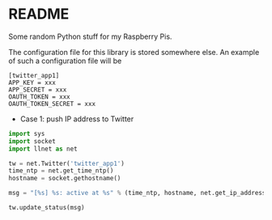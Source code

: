 README
======

Some random Python stuff for my Raspberry Pis. 

The configuration file for this library is stored somewhere else. An example of such a configuration file will be


```
[twitter_app1]
APP_KEY = xxx
APP_SECRET = xxx
OAUTH_TOKEN = xxx
OAUTH_TOKEN_SECRET = xxx
```


* Case 1: push IP address to Twitter

```Python
import sys
import socket
import llnet as net

tw = net.Twitter('twitter_app1')
time_ntp = net.get_time_ntp()
hostname = socket.gethostname()

msg = "[%s] %s: active at %s" % (time_ntp, hostname, net.get_ip_address())

tw.update_status(msg)
```
